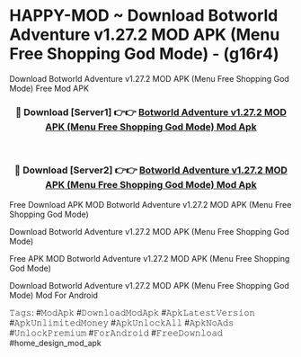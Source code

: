 # HAPPY-MOD ~ Download Botworld Adventure v1.27.2 MOD APK (Menu Free Shopping God Mode) - (g16r4)
Download Botworld Adventure v1.27.2 MOD APK (Menu Free Shopping God Mode) Free Mod APK

<div align="center">
<h3>🔴 Download [Server1] 👉👉 <a href="https://apk-comot.site?title=Botworld_Adventure_v1.27.2_MOD_APK_(Menu_Free_Shopping_God_Mode)">Botworld Adventure v1.27.2 MOD APK (Menu Free Shopping God Mode) Mod Apk</a></h3><br>

<h3>🔴 Download [Server2] 👉👉 <a href="https://apk-comot.site?title=Botworld_Adventure_v1.27.2_MOD_APK_(Menu_Free_Shopping_God_Mode)">Botworld Adventure v1.27.2 MOD APK (Menu Free Shopping God Mode) Mod Apk</a></h3>
</div>


Free Download APK MOD Botworld Adventure v1.27.2 MOD APK (Menu Free Shopping God Mode)

Download Botworld Adventure v1.27.2 MOD APK (Menu Free Shopping God Mode) 

Free APK MOD Botworld Adventure v1.27.2 MOD APK (Menu Free Shopping God Mode) 

Download Botworld Adventure v1.27.2 MOD APK (Menu Free Shopping God Mode) Mod For Android

𝚃𝚊𝚐𝚜: #𝙼𝚘𝚍𝙰𝚙𝚔 #𝙳𝚘𝚠𝚗𝚕𝚘𝚊𝚍𝙼𝚘𝚍𝙰𝚙𝚔 #𝙰𝚙𝚔𝙻𝚊𝚝𝚎𝚜𝚝𝚅𝚎𝚛𝚜𝚒𝚘𝚗 #𝙰𝚙𝚔𝚄𝚗𝚕𝚒𝚖𝚒𝚝𝚎𝚍𝙼𝚘𝚗𝚎𝚢 #𝙰𝚙𝚔𝚄𝚗𝚕𝚘𝚌𝚔𝙰𝚕𝚕 #𝙰𝚙𝚔𝙽𝚘𝙰𝚍𝚜 #𝚄𝚗𝚕𝚘𝚌𝚔𝙿𝚛𝚎𝚖𝚒𝚞𝚖 #𝙵𝚘𝚛𝙰𝚗𝚍𝚛𝚘𝚒𝚍 #𝙵𝚛𝚎𝚎𝙳𝚘𝚠𝚗𝚕𝚘𝚊𝚍 #home_design_mod_apk